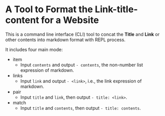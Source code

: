 # A Tool to Format the Link-title-content for a Website

This is a command line interface (CLI) tool to concat the **Title** and **Link** or other contents into markdown format with REPL process.

It includes four main mode:
- item
  - Input `contents` and  output `- contents`, the non-number list expression of markdown.
- links
  - Input `link` and output `- <link>`, i.e., the link expression of markdown.
- pair
  - Input `title` and `link`, then output `- title: <link>`.
- match
  - Input `title` and `contents`, then output `- title: contents`.

